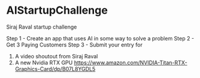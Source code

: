 # AIStartupChallenge
Siraj Raval startup challenge

Step 1 - Create an app that uses AI in some way to solve a problem
Step 2 - Get 3 Paying Customers
Step 3 - Submit your entry for 
1. A video shoutout from Siraj Raval
2. A new Nvidia RTX GPU https://www.amazon.com/NVIDIA-Titan-RTX-Graphics-Card/dp/B07L8YGDL5 
